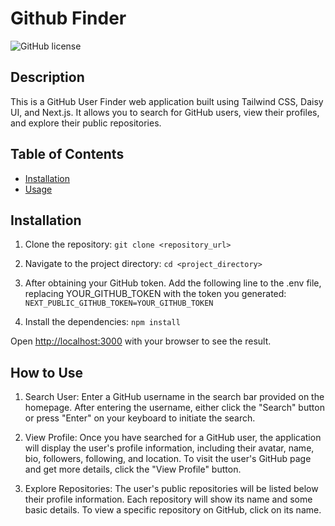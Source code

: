 # Github Finder

![GitHub license](https://img.shields.io/badge/license-MIT-blue.svg)

## Description
This is a GitHub User Finder web application built using Tailwind CSS, Daisy UI, and Next.js. It allows you to search for GitHub users, view their profiles, and explore their public repositories.



## Table of Contents

- [Installation](#installation)
- [Usage](#usage)


## Installation

1. Clone the repository:
``` git clone <repository_url> ```

3. Navigate to the project directory:
 ``` cd <project_directory> ```

4. After obtaining your GitHub token. Add the following line to the .env file,
   replacing YOUR_GITHUB_TOKEN with the token you generated:
``` NEXT_PUBLIC_GITHUB_TOKEN=YOUR_GITHUB_TOKEN ```

6. Install the dependencies:
   ``` npm install ```


Open [http://localhost:3000](http://localhost:3000) with your browser to see the result.

## How to Use

1. Search User: Enter a GitHub username in the search bar provided on the homepage. After entering the username, either click the "Search" button or press "Enter" on your keyboard to initiate the search.

2. View Profile: Once you have searched for a GitHub user, the application will display the user's profile information, including their avatar, name, bio, followers, following, and location. To visit the user's GitHub page and get more details, click the "View Profile" button.

3. Explore Repositories: The user's public repositories will be listed below their profile information. Each repository will show its name and some basic details. To view a specific repository on GitHub, click on its name.

